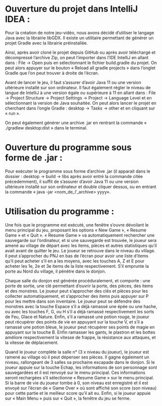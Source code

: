 # Ouverture du projet dans IntelliJ IDEA :

  Pour la création de notre jeu-vidéo, nous avons décidé d’utiliser le langage Java avec la librairie libGDX. Il existe un utilitaire permettant de générer un projet Gradle avec la librairie préinstallée.
  
  Ainsi, après avoir cloné le projet depuis GitHub ou après avoir téléchargé et décompressé l’archive Zip, on peut l’importer dans l’IDE IntelliJ en allant dans : File -> Open puis en sélectionnant le fichier build.gradle du projet. On peut alors appuyer sur le bouton « Reload all gradle projects » dans l’onglet Gradle que l’on peut trouver à droite de l’écran.
  
  Avant de lancer le jeu, il faut s’assurer d’avoir Java 11 ou une version ultérieure installé sur son ordinateur. Il faut également régler le niveau de langue de IntelliJ à une version égale ou supérieure à 11 en allant dans : File -> Project Structure -> Project Settings -> Project -> Language Level et en sélectionnant la version de Java souhaitée.  On peut alors lancer le projet en cherchant dans l’ongle Gradle : desktop -> Tasks -> other et en cliquant sur « run ». 
  
  On peut également générer une archive .jar en rentrant la commande « ./gradlew desktop:dist » dans le terminal.

# Ouverture du programme sous forme de .jar :

  Pour exécuter le programme sous forme d’archive .jar (il apparait dans le dossier : desktop -> build -> libs après avoir entré la commande citée précedemment), il suffit de s’assurer d’avoir Java 11 ou une version ultérieure installé sur son ordinateur et double cliquer dessus, ou en entrant la commande « java -jar <nom_de_l’_archive> yyyy».

# Utilisation du programme :

  Une fois que le programme est exécuté, une fenêtre s’ouvre dévoilant le menu principal du jeu, proposant les options « New Game », « Resume Game » et « Quit ». « Resume Game » va automatiquement rechercher une sauvegarde sur l’ordinateur, et si une sauvegarde est trouvée, le joueur sera amené au village de départ avec les items, pièces et autres statistiques qu’il avait avant de quitter le jeu. Le joueur se retrouve dans le niveau du village. Il peut s’approcher du PNJ en bas de l’écran pour avoir une liste d’items qu’il peut acheter s’il en a les moyens, avec les touches A, Z et E pour acheter les 1e, 2e et 3e items de la liste respectivement. S’il emprunte la porte au Nord du village, il pénètre dans le donjon.
 
  Chaque salle du donjon est générée procéduralement, et comporte : une porte de sortie, une clé permettant d’ouvrir la porte, des pièces, des items et des monstres. Le joueur peut s’approcher des clés et pièces pour les collecter automatiquement, et s’approcher des items puis appuyer sur P pour les mettre dans son inventaire. Le joueur peut se défendre des monstres avec la touche Espace s’il a déjà ramassé une épée ou une hache, ou avec les touches F, G, ou H s’il a déjà ramassé respectivement les sorts de Feu, Glace et Nature. Enfin, s’il a ramassé une potion rouge, le joueur peut récupérer des points de vie en appuyant sur la touche V, et s’il a ramassé une potion bleue, le joueur peut récupérer ses points de magie en appuyant sur la touche B. Enfin ramasser les gants, le plastron et les bottes améliore respectivement la vitesse de frappe, la résistance aux attaques, et la vitesse de déplacement.
  
  Quand le joueur complète la salle n° (3 x niveau du joueur), le joueur est ramené au village où il peut dépenser ses pièces. Il gagne également un niveau, rallongeant de 3 salles sa prochaine escapade dans le donjon. Si le joueur appuie sur la touche Echap, les informations de son personnage sont sauvegardées et il est renvoyé sur le menu principal. Ces informations seront rechargées s’il sélectionne « Resume Game » sur le menu principal. Si la barre de vie du joueur tombe à 0, son niveau est enregistré et il est envoyé sur l’écran de « Game Over » où sont affiché son score (son niveau) pour cette partie et le meilleur score qu’il ait eu. Enfin, si le joueur appuie sur « Main Menu » puis sur « Quit », la fenêtre du jeu se ferme.


